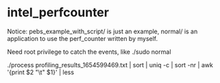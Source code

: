 # intel_perfcounter

Notice: pebs_example_with_script/ is just an example, normal/ is an application to use the perf_counter written by myself.

Need root privilege to catch the events, like ./sudo normal


./process profiling_results_1654599469.txt  | sort | uniq -c | sort -nr | awk '{print $2 "\t" $1}' | less 
